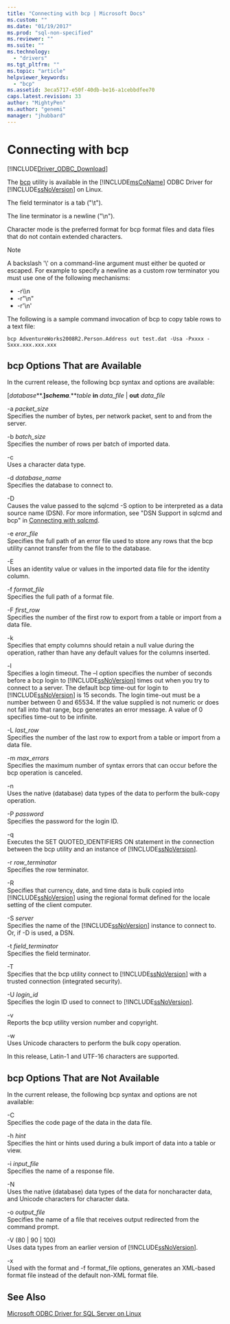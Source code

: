 ```yaml
---
title: "Connecting with bcp | Microsoft Docs"
ms.custom: ""
ms.date: "01/19/2017"
ms.prod: "sql-non-specified"
ms.reviewer: ""
ms.suite: ""
ms.technology: 
  - "drivers"
ms.tgt_pltfrm: ""
ms.topic: "article"
helpviewer_keywords: 
  - "bcp"
ms.assetid: 3eca5717-e50f-40db-be16-a1cebbdfee70
caps.latest.revision: 33
author: "MightyPen"
ms.author: "genemi"
manager: "jhubbard"
---
```

# Connecting with bcp
[!INCLUDE[Driver_ODBC_Download](../../../includes/driver_odbc_download.md)]

The [bcp](http://go.microsoft.com/fwlink/?LinkID=190626) utility is available in the [!INCLUDE[msCoName](../../../includes/msconame_md.md)] ODBC Driver for [!INCLUDE[ssNoVersion](../../../includes/ssnoversion_md.md)] on Linux.  
  
The field terminator is a tab ("\t").  
  
The line terminator is a newline ("\n").  
  
Character mode is the preferred format for bcp format files and data files that do not contain extended characters.  
  
> [!NOTE]  
> A backslash '\\' on a command-line argument must either be quoted or escaped. For example to specify a newline as a custom row terminator you must use one of the following mechanisms:  
>   
> -   -r\\\n  
> -   -r"\n"  
> -   -r'\n'  
  
The following is a sample command invocation of bcp to copy table rows to a text file:  
  
```  
bcp AdventureWorks2008R2.Person.Address out test.dat -Usa -Pxxxx -Sxxx.xxx.xxx.xxx  
```  
  
## bcp Options That are Available  
In the current release, the following bcp syntax and options are available:  
  
[*database***.**]*schema***.***table* **in** *data_file* | **out** *data_file*  
  
-a *packet_size*  
Specifies the number of bytes, per network packet, sent to and from the server.  
  
-b *batch_size*  
Specifies the number of rows per batch of imported data.  
  
-c  
Uses a character data type.  
  
-d *database_name*  
Specifies the database to connect to.  
  
-D  
Causes the value passed to the sqlcmd -S option to be interpreted as a data source name (DSN). For more information, see "DSN Support in sqlcmd and bcp" in [Connecting with sqlcmd](../../../connect/odbc/linux/connecting-with-sqlcmd.md).  
  
-e *eror_file*  
Specifies the full path of an error file used to store any rows that the bcp utility cannot transfer from the file to the database.  
  
-E  
Uses an identity value or values in the imported data file for the identity column.  
  
-f *format_file*  
Specifies the full path of a format file.  
  
-F *first_row*  
Specifies the number of the first row to export from a table or import from a data file.  
  
-k  
Specifies that empty columns should retain a null value during the operation, rather than have any default values for the columns inserted.  
  
-l  
Specifies a login timeout. The –l option specifies the number of seconds before a bcp login to [!INCLUDE[ssNoVersion](../../../includes/ssnoversion_md.md)] times out when you try to connect to a server. The default bcp time-out for login to [!INCLUDE[ssNoVersion](../../../includes/ssnoversion_md.md)] is 15 seconds. The login time-out must be a number between 0 and 65534. If the value supplied is not numeric or does not fall into that range, bcp generates an error message. A value of 0 specifies time-out to be infinite.  
  
-L *last_row*  
Specifies the number of the last row to export from a table or import from a data file.  
  
-m *max_errors*  
Specifies the maximum number of syntax errors that can occur before the bcp operation is canceled.  
  
-n  
Uses the native (database) data types of the data to perform the bulk-copy operation.  
  
-P *password*  
Specifies the password for the login ID.  
  
-q  
Executes the SET QUOTED_IDENTIFIERS ON statement in the connection between the bcp utility and an instance of [!INCLUDE[ssNoVersion](../../../includes/ssnoversion_md.md)].  
  
-r *row_terminator*  
Specifies the row terminator.  
  
-R  
Specifies that currency, date, and time data is bulk copied into [!INCLUDE[ssNoVersion](../../../includes/ssnoversion_md.md)] using the regional format defined for the locale setting of the client computer.  
  
-S *server*  
Specifies the name of the [!INCLUDE[ssNoVersion](../../../includes/ssnoversion_md.md)] instance to connect to. Or, if -D is used, a DSN.  
  
-t *field_terminator*  
Specifies the field terminator.  
  
-T  
Specifies that the bcp utility connect to [!INCLUDE[ssNoVersion](../../../includes/ssnoversion_md.md)] with a trusted connection (integrated security).  
  
-U *login_id*  
Specifies the login ID used to connect to [!INCLUDE[ssNoVersion](../../../includes/ssnoversion_md.md)].  
  
-v  
Reports the bcp utility version number and copyright.  
  
-w  
Uses Unicode characters to perform the bulk copy operation.  
  
In this release, Latin-1 and UTF-16 characters are supported.  
  
## bcp Options That are Not Available  
In the current release, the following bcp syntax and options are not available:  
  
-C  
Specifies the code page of the data in the data file.  
  
-h *hint*  
Specifies the hint or hints used during a bulk import of data into a table or view.  
  
-i *input_file*  
Specifies the name of a response file.  
  
-N  
Uses the native (database) data types of the data for noncharacter data, and Unicode characters for character data.  
  
-o *output_file*  
Specifies the name of a file that receives output redirected from the command prompt.  
  
-V (80 | 90 | 100)  
Uses data types from an earlier version of [!INCLUDE[ssNoVersion](../../../includes/ssnoversion_md.md)].  
  
-x  
Used with the format and -f format_file options, generates an XML-based format file instead of the default non-XML format file.  
  
## See Also  
[Microsoft ODBC Driver for SQL Server on Linux](../../../connect/odbc/linux/microsoft-odbc-driver-for-sql-server-on-linux.md)  
  
